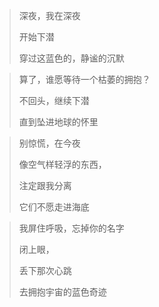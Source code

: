 > 深夜，我在深夜
> 
> 开始下潜
> 
> 穿过这蓝色的，静谧的沉默


> 算了，谁愿等待一个枯萎的拥抱？
> 
> 不回头，继续下潜
> 
> 直到坠进地球的怀里


> 别惊慌，在今夜
> 
> 像空气样轻浮的东西，
> 
> 注定跟我分离
> 
> 它们不愿走进海底


> 我屏住呼吸，忘掉你的名字
> 
> 闭上眼，
> 
> 丢下那次心跳
> 
> 去拥抱宇宙的蓝色奇迹

<!-- ##{"timestamp":1714321174}## -->
